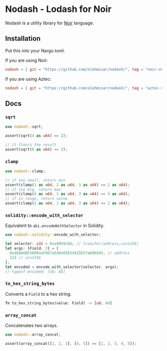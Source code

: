 # Nodash - Lodash for Noir

Nodash is a utility library for [Noir](https://github.com/noir-lang/noir) language.

## Installation

Put this into your Nargo.toml.

If you are using Noir:

```toml
nodash = { git = "https://github.com/olehmisar/nodash/", tag = "noir-v0.34.1" }
```

If you are using Aztec:

```toml
nodash = { git = "https://github.com/olehmisar/nodash/", tag = "aztec-v0.54.0" }
```

## Docs

### `sqrt`

```rs
use nodash::sqrt;

assert(sqrt(4 as u64) == 2);

// it floors the result
assert(sqrt(8 as u64) == 2);
```

### `clamp`

```rs
use nodash::clamp;

// if too small, return min
assert(clamp(1 as u64, 2 as u64, 3 as u64) == 2 as u64);
// if too big, return max
assert(clamp(4 as u64, 1 as u64, 3 as u64) == 3 as u64);
// if in range, return value
assert(clamp(2 as u64, 1 as u64, 3 as u64) == 2 as u64);
```

### `solidity::encode_with_selector`

Equivalent to `abi.encodeWithSelector` in Solidity.

```rs
use nodash::solidity::encode_with_selector;

let selector: u32 = 0xa9059cbb; // transfer(address,uint256)
let args: [Field; 2] = [
  0xd8dA6BF26964aF9D7eEd9e03E53415D37aA96045, // address
  123 // uint256
];
let encoded = encode_with_selector(selector, args);
// typeof encoded: [u8; 68]
```

### `to_hex_string_bytes`

Converts a `Field` to a hex string.

```rs
fn to_hex_string_bytes(value: Field) -> [u8; 64]
```

### `array_concat`

Concatenates two arrays.

```rs
use nodash::array_concat;

assert(array_concat([1, 2, 3], [4, 5]) == [1, 2, 3, 4, 5]);
```

